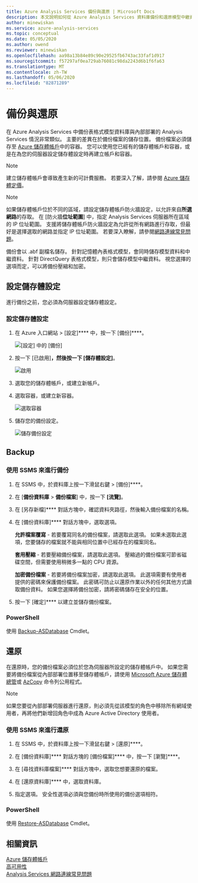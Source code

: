 ```yaml
---
title: Azure Analysis Services 備份與還原 | Microsoft Docs
description: 本文說明如何從 Azure Analysis Services 資料庫備份和還原模型中繼資料和資料。
author: minewiskan
ms.service: azure-analysis-services
ms.topic: conceptual
ms.date: 05/05/2020
ms.author: owend
ms.reviewer: minewiskan
ms.openlocfilehash: aa98a13b84e89c90e29525fb6743ac33faf1d917
ms.sourcegitcommit: f57297af0ea729ab76081c98da2243d6b1f6fa63
ms.translationtype: MT
ms.contentlocale: zh-TW
ms.lasthandoff: 05/06/2020
ms.locfileid: "82871289"
---
```

# <a name="backup-and-restore"></a>備份與還原

在 Azure Analysis Services 中備份表格式模型資料庫與內部部署的 Analysis Services 情況非常類似。 主要的差異在於備份檔案的儲存位置。 備份檔案必須儲存至 [Azure 儲存體帳戶](../storage/common/storage-create-storage-account.md)中的容器。 您可以使用您已經有的儲存體帳戶和容器，或是在為您的伺服器設定儲存體設定時再建立帳戶和容器。

> [!NOTE]
> 建立儲存體帳戶會導致產生新的可計費服務。 若要深入了解，請參閱 [Azure 儲存體定價](https://azure.microsoft.com/pricing/details/storage/blobs/)。
> 
> 

> [!NOTE]
> 如果儲存體帳戶位於不同的區域，請設定儲存體帳戶防火牆設定，以允許來自**所選網路**的存取。 在 [防火牆**位址範圍**] 中，指定 Analysis Services 伺服器所在區域的 IP 位址範圍。 支援將儲存體帳戶防火牆設定為允許從所有網路進行存取，但最好是選擇選取的網路並指定 IP 位址範圍。 若要深入瞭解，請參閱[網路連線常見問題](analysis-services-network-faq.md#backup-and-restore)。

備份會以 .abf 副檔名儲存。 針對記憶體內表格式模型，會同時儲存模型資料和中繼資料。 針對 DirectQuery 表格式模型，則只會儲存模型中繼資料。 視您選擇的選項而定，可以將備份壓縮和加密。


## <a name="configure-storage-settings"></a>設定儲存體設定
進行備份之前，您必須為伺服器設定儲存體設定。


### <a name="to-configure-storage-settings"></a>設定儲存體設定
1.  在 Azure 入口網站 > [設定]**** 中，按一下 [備份]****。

    ![[設定] 中的 [備份]](./media/analysis-services-backup/aas-backup-backups.png)

2.  按一下 [已啟用]****，然後按一下 [儲存體設定]****。

    ![啟用](./media/analysis-services-backup/aas-backup-enable.png)

3. 選取您的儲存體帳戶，或建立新帳戶。

4. 選取容器，或建立新容器。

    ![選取容器](./media/analysis-services-backup/aas-backup-container.png)

5. 儲存您的備份設定。

    ![儲存備份設定](./media/analysis-services-backup/aas-backup-save.png)

## <a name="backup"></a>Backup 

### <a name="to-backup-by-using-ssms"></a>使用 SSMS 來進行備份

1. 在 SSMS 中，於資料庫上按一下滑鼠右鍵 > [備份]****。

2. 在 [**備份資料庫** > **備份檔案**] 中，按一下 **[流覽]**。

3. 在 [另存新檔]**** 對話方塊中，確認資料夾路徑，然後輸入備份檔案的名稱。 

4. 在 [備份資料庫]**** 對話方塊中，選取選項。

    **允許檔案覆寫** - 若要覆寫同名的備份檔案，請選取此選項。 如果未選取此選項，您要儲存的檔案就不能與相同位置中已經存在的檔案同名。

    **套用壓縮** - 若要壓縮備份檔案，請選取此選項。 壓縮過的備份檔案可節省磁碟空間，但需要使用稍微多一點的 CPU 資源。 

    **加密備份檔案** - 若要將備份檔案加密，請選取此選項。 此選項需要有使用者提供的密碼來保護備份檔案。 此密碼可防止以還原作業以外的任何其他方式讀取備份資料。 如果您選擇將備份加密，請將密碼儲存在安全的位置。

5. 按一下 [確定]**** 以建立並儲存備份檔案。


### <a name="powershell"></a>PowerShell
使用 [Backup-ASDatabase](https://docs.microsoft.com/powershell/module/sqlserver/backup-asdatabase) Cmdlet。

## <a name="restore"></a>還原
在還原時，您的備份檔案必須位於您為伺服器所設定的儲存體帳戶中。 如果您需要將備份檔案從內部部署位置移至儲存體帳戶，請使用 [Microsoft Azure 儲存體總管](https://docs.microsoft.com/azure/vs-azure-tools-storage-manage-with-storage-explorer)或 [AzCopy](../storage/common/storage-use-azcopy.md) 命令列公用程式。 



> [!NOTE]
> 如果您要從內部部署伺服器進行還原，則必須先從該模型的角色中移除所有網域使用者，再將他們新增回角色中成為 Azure Active Directory 使用者。
> 
> 

### <a name="to-restore-by-using-ssms"></a>使用 SSMS 來進行還原

1. 在 SSMS 中，於資料庫上按一下滑鼠右鍵 > [還原]****。

2. 在 [備份資料庫]**** 對話方塊的 [備份檔案]**** 中，按一下 [瀏覽]****。

3. 在 [尋找資料庫檔案]**** 對話方塊中，選取您想要還原的檔案。

4. 在 [還原資料庫]**** 中，選取資料庫。

5. 指定選項。 安全性選項必須與您備份時所使用的備份選項相符。


### <a name="powershell"></a>PowerShell

使用 [Restore-ASDatabase](https://docs.microsoft.com/powershell/module/sqlserver/restore-asdatabase) Cmdlet。


## <a name="related-information"></a>相關資訊

[Azure 儲存體帳戶](../storage/common/storage-create-storage-account.md)  
[高可用性](analysis-services-bcdr.md)      
[Analysis Services 網路連線常見問題](analysis-services-network-faq.md)